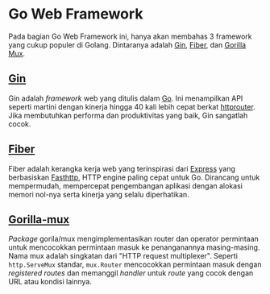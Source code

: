 # Go Web Framework

Pada bagian Go Web Framework ini, hanya akan membahas 3 framework yang cukup populer di Golang. Dintaranya adalah [Gin](https://github.com/gin-gonic/gin), 
[Fiber](https://github.com/gofiber/fiber), dan [Gorilla Mux](https://github.com/gorilla/mux).

## [Gin](https://github.com/gemm123/standard-go/blob/master/go-lanjut/go-web-framework/gin/README.md)

Gin adalah _framework_ web yang ditulis dalam [Go](https://go.dev/). Ini menampilkan API seperti martini dengan kinerja
hingga 40 kali lebih cepat berkat [httprouter](https://github.com/julienschmidt/httprouter). Jika membutuhkan performa dan
produktivitas yang baik, Gin sangatlah cocok.

## [Fiber](https://github.com/gemm123/standard-go/blob/master/go-lanjut/go-web-framework/fiber/README.md)

Fiber adalah kerangka kerja web yang terinspirasi dari [Express](https://github.com/expressjs/express) yang berbasiskan 
[Fasthttp](https://github.com/valyala/fasthttp), HTTP engine paling cepat untuk Go. Dirancang untuk mempermudah, mempercepat 
pengembangan aplikasi dengan alokasi memori nol-nya serta kinerja yang selalu diperhatikan.

## [Gorilla-mux](https://github.com/gemm123/standard-go/blob/master/go-lanjut/go-web-framework/gorilla-mux/README.md)

_Package_ gorila/mux mengimplementasikan router dan operator permintaan untuk mencocokkan permintaan masuk ke penanganannya 
masing-masing. Nama mux adalah singkatan dari "HTTP request multiplexer". Seperti `http.ServeMux` standar, `mux.Router` mencocokkan 
permintaan masuk dengan _registered routes_  dan memanggil _handler_ untuk _route_ yang cocok dengan URL atau kondisi lainnya.